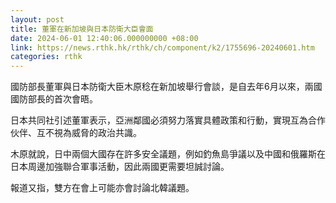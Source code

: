 ```yaml
---
layout: post
title: 董軍在新加坡與日本防衛大臣會面
date: 2024-06-01 12:40:06.000000000 +08:00
link: https://news.rthk.hk/rthk/ch/component/k2/1755696-20240601.htm
categories: rthk
---
```


國防部長董軍與日本防衛大臣木原稔在新加坡舉行會談，是自去年6月以來，兩國國防部長的首次會晤。

日本共同社引述董軍表示，亞洲鄰國必須努力落實具體政策和行動，實現互為合作伙伴、互不視為威脅的政治共識。

木原就說，日中兩個大國存在許多安全議題，例如釣魚島爭議以及中國和俄羅斯在日本周邊加強聯合軍事活動，因此兩國更需要坦誠討論。

報道又指，雙方在會上可能亦會討論北韓議題。

